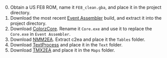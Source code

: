 0) Obtain a US FE8 ROM, name it `FE8_clean.gba`, and place it in the project directory.
1) Download the most recent [Event Assembler](http://feuniverse.us/t/event-assembler/1749?u=crazycolorz5) build, and extract it into the project directory.
2) Download [ColorzCore](http://feuniverse.us/t/colorzcore/3970?u=crazycolorz5). Rename it `Core.exe` and use it to replace the `Core.exe` in `Event Assembler`.
3) Download [NMM2EA](http://feuniverse.us/t/nmm2csv-edit-tables-with-excel-instead-of-nightmare-updated-to-v1-0/1748?u=crazycolorz5). Extract c2ea and place it the `Tables` folder.
4) Download [TextProcess](http://feuniverse.us/t/text-processor-for-use-with-ea-v10-1-updated-to-v2-1/1776?u=crazycolorz5) and place it in the `Text` folder.
5) Download [TMX2EA](http://feuniverse.us/t/tmx2ea-v2-0-released-insert-tiled-maps-using-event-assembler/1830?u=crazycolorz5) and place it in the `Maps` folder.
